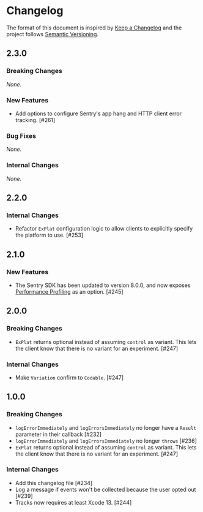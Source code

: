 # Changelog

The format of this document is inspired by [Keep a Changelog](https://keepachangelog.com/en/1.0.0/) and the project follows [Semantic Versioning](https://semver.org/spec/v2.0.0.html).

<!-- This is a comment, you won't see it when GitHub renders the Markdown file.

When releasing a new version:

1. Remove any empty section (those with `_None._`)
2. Update the `## Unreleased` header to `## <version_number>`
3. Add a new "Unreleased" section for the next iteration, by copy/pasting the following template:

## Unreleased

### Breaking Changes

_None._

### New Features

_None._

### Bug Fixes

_None._

### Internal Changes

_None._

-->

## 2.3.0

### Breaking Changes

_None._

### New Features

- Add options to configure Sentry's app hang and HTTP client error tracking. [#261]

### Bug Fixes

_None._

### Internal Changes

_None._

## 2.2.0

### Internal Changes

- Refactor `ExPlat` configuration logic to allow clients to explicitly specify the platform to use. [#253]

## 2.1.0

### New Features

- The Sentry SDK has been updated to version 8.0.0, and now exposes [Performance Profiling](https://docs.sentry.io/product/profiling/) as an option. [#245]

## 2.0.0

### Breaking Changes

- `ExPlat` returns optional instead of assuming `control` as variant. This lets the client know that there is no variant for an experiment. [#247]

### Internal Changes

- Make `Variation` confirm to `Codable`. [#247]

## 1.0.0

### Breaking Changes

- `logErrorImmediately` and `logErrorsImmediately` no longer have a `Result` parameter in their callback [#232]
- `logErrorImmediately` and `logErrorsImmediately` no longer `throws` [#236]
- `ExPlat` returns optional instead of assuming `control` as variant. This lets the client know that there is no variant for an experiment. [#247]

### Internal Changes

- Add this changelog file [#234]
- Log a message if events won't be collected because the user opted out [#239]
- Tracks now requires at least Xcode 13. [#244]
